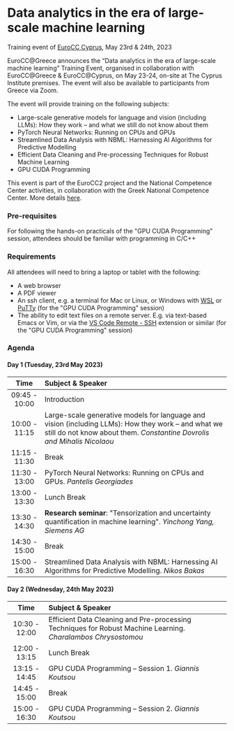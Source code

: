 # Data analytics in the era of large-scale machine learning
Training event of [EuroCC
Cyprus](https://eurocc.cyi.ac.cy),
May 23rd & 24th, 2023

EuroCC@Greece announces the “Data analytics in the era of large-scale machine learning” Training Event, organised in collaboration with EuroCC@Greece & EuroCC@Cyprus, on May 23-24, on-site at The Cyprus Institute premises. The event will also be available to participants from Greece via Zoom.

The event will provide training on the following subjects:

- Large-scale generative models for language and vision (including LLMs): How they work – and what we still do not know about them
- PyTorch Neural Networks: Running on CPUs and GPUs
- Streamlined Data Analysis with NBML: Harnessing AI Algorithms for Predictive Modelling
- Efficient Data Cleaning and Pre-processing Techniques for Robust Machine Learning
- GPU CUDA Programming

This event is part of the EuroCC2 project and the National Competence
Center activities, in collaboration with the Greek National Competence
Center. More details [here](https://eurocc.cyi.ac.cy/data-analytics-in-the-era-of-large-scale-machine-learning/).

### Pre-requisites
For following the hands-on practicals of the "GPU CUDA Programming"
session, attendees should be familiar with programming in C/C++

### Requirements
All attendees will need to bring a laptop or tablet with the
following:

- A web browser
- A PDF viewer
- An ssh client, e.g. a terminal for Mac or Linux, or Windows with
  [WSL](https://learn.microsoft.com/en-us/windows/wsl/install) or
  [PuTTy](https://www.putty.org) (for the "GPU CUDA Programming"
  session)
- The ability to edit text files on a remote server. E.g. via
  text-based Emacs or Vim, or via the [VS Code Remote -
  SSH](https://code.visualstudio.com/docs/remote/ssh) extension or
  similar (for the "GPU CUDA Programming" session)
  
### Agenda

#### Day 1 (Tuesday, 23rd May 2023)

| Time   | Subject & Speaker  |
| :----: | :---      |
| 09:45 - 10:00  | Introduction |
| 10:00 - 11:15 | Large-scale generative models for language and vision (including LLMs): How they work – and what we still do not know about them. _Constantine Dovrolis and Mihalis Nicolaou_ |
| 11:15 - 11:30  | Break |
| 11:30 - 13:00  | PyTorch Neural Networks: Running on CPUs and GPUs. _Pantelis Georgiades_ |
| 13:00 - 13:30  |Lunch Break|
|13:30 - 14:30| **Research seminar**: "Tensorization and uncertainty quantification in machine learning". _Yinchong Yang, Siemens AG_ |
|14:30 - 15:00| Break|
|15:00 - 16:30| Streamlined Data Analysis with NBML: Harnessing AI Algorithms for Predictive Modelling. _Nikos Bakas_|

#### Day 2 (Wednesday, 24th May 2023)

| Time| Subject & Speaker |
| :----: | :---      |
| 10:30 - 12:00| Efficient Data Cleaning and Pre-processing Techniques for Robust Machine Learning. _Charalambos Chrysostomou_|
| 12:00 - 13:15| Lunch Break                |
| 13:15 - 14:45| GPU CUDA Programming – Session 1. _Giannis Koutsou_|
| 14:45 - 15:00| Break |
| 15:00 - 16:30| GPU CUDA Programming – Session 2. _Giannis Koutsou_|

